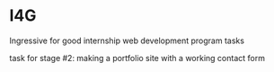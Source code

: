 # I4G
Ingressive for good internship web development program tasks

task for stage #2:
making a portfolio site with a working contact form
